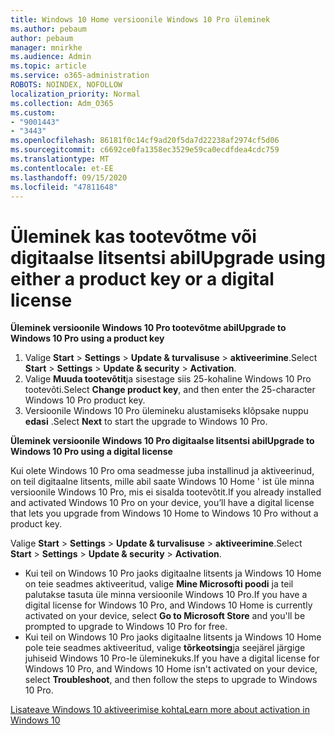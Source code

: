 ```yaml
---
title: Windows 10 Home versioonile Windows 10 Pro üleminek
ms.author: pebaum
author: pebaum
manager: mnirkhe
ms.audience: Admin
ms.topic: article
ms.service: o365-administration
ROBOTS: NOINDEX, NOFOLLOW
localization_priority: Normal
ms.collection: Adm_O365
ms.custom:
- "9001443"
- "3443"
ms.openlocfilehash: 86181f0c14cf9ad20f5da7d22238af2974cf5d06
ms.sourcegitcommit: c6692ce0fa1358ec3529e59ca0ecdfdea4cdc759
ms.translationtype: MT
ms.contentlocale: et-EE
ms.lasthandoff: 09/15/2020
ms.locfileid: "47811648"
---
```

# <a name="upgrade-using-either-a-product-key-or-a-digital-license"></a><span data-ttu-id="58714-102">Üleminek kas tootevõtme või digitaalse litsentsi abil</span><span class="sxs-lookup"><span data-stu-id="58714-102">Upgrade using either a product key or a digital license</span></span>

<span data-ttu-id="58714-103">**Üleminek versioonile Windows 10 Pro tootevõtme abil**</span><span class="sxs-lookup"><span data-stu-id="58714-103">**Upgrade to Windows 10 Pro using a product key**</span></span>

1. <span data-ttu-id="58714-104">Valige **Start**  >  **Settings**  >  **Update & turvalisuse**  >  **aktiveerimine**.</span><span class="sxs-lookup"><span data-stu-id="58714-104">Select **Start** > **Settings** > **Update & security** > **Activation**.</span></span>
2. <span data-ttu-id="58714-105">Valige **Muuda tootevõtit**ja sisestage siis 25-kohaline Windows 10 Pro tootevõti.</span><span class="sxs-lookup"><span data-stu-id="58714-105">Select **Change product key**, and then enter the 25-character Windows 10 Pro product key.</span></span>
3. <span data-ttu-id="58714-106">Versioonile Windows 10 Pro ülemineku alustamiseks klõpsake nuppu **edasi** .</span><span class="sxs-lookup"><span data-stu-id="58714-106">Select **Next** to start the upgrade to Windows 10 Pro.</span></span>

<span data-ttu-id="58714-107">**Üleminek versioonile Windows 10 Pro digitaalse litsentsi abil**</span><span class="sxs-lookup"><span data-stu-id="58714-107">**Upgrade to Windows 10 Pro using a digital license**</span></span>

<span data-ttu-id="58714-108">Kui olete Windows 10 Pro oma seadmesse juba installinud ja aktiveerinud, on teil digitaalne litsents, mille abil saate Windows 10 Home ' ist üle minna versioonile Windows 10 Pro, mis ei sisalda tootevõtit.</span><span class="sxs-lookup"><span data-stu-id="58714-108">If you already installed and activated Windows 10 Pro on your device, you’ll have a digital license that lets you upgrade from Windows 10 Home to Windows 10 Pro without a product key.</span></span>

<span data-ttu-id="58714-109">Valige **Start**  >  **Settings**  >  **Update & turvalisuse**  >  **aktiveerimine**.</span><span class="sxs-lookup"><span data-stu-id="58714-109">Select **Start** > **Settings** > **Update & security** > **Activation**.</span></span>

- <span data-ttu-id="58714-110">Kui teil on Windows 10 Pro jaoks digitaalne litsents ja Windows 10 Home on teie seadmes aktiveeritud, valige **Mine Microsofti poodi** ja teil palutakse tasuta üle minna versioonile Windows 10 Pro.</span><span class="sxs-lookup"><span data-stu-id="58714-110">If you have a digital license for Windows 10 Pro, and Windows 10 Home is currently activated on your device, select **Go to Microsoft Store** and you'll be prompted to upgrade to Windows 10 Pro for free.</span></span>
- <span data-ttu-id="58714-111">Kui teil on Windows 10 Pro jaoks digitaalne litsents ja Windows 10 Home pole teie seadmes aktiveeritud, valige **tõrkeotsing**ja seejärel järgige juhiseid Windows 10 Pro-le üleminekuks.</span><span class="sxs-lookup"><span data-stu-id="58714-111">If you have a digital license for Windows 10 Pro, and Windows 10 Home isn't activated on your device, select **Troubleshoot**, and then follow the steps to upgrade to Windows 10 Pro.</span></span>

[<span data-ttu-id="58714-112">Lisateave Windows 10 aktiveerimise kohta</span><span class="sxs-lookup"><span data-stu-id="58714-112">Learn more about activation in Windows 10</span></span>](https://support.microsoft.com/help/12440)